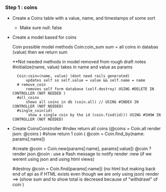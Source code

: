 ### Step 1 : coins


* Create a Coins table with a value, name, and timestamps of some sort 
    * Make sure null: false 
* Create a model based for coins 
    
    Coin possible model methods
        Coin:coin_sum
            sum = all coins in databas (value) 
            then we return sum 


    **Not needed methods in model  removed from rough draft notes 
        #initialize(name, value)
            takes in name and value as params

        Coin:coin=(name, value) (dont need rails generated)
            updates self so self.value = value && self.name = name 
        # remove_coin
            removes self form database (self.destroy) USING #DELETE IN CONTROLLER (NOT NEEDED )
        #all_coins 
            shows all coins in db (coin.all) // USING #INDEX IN CONTROLLER (NOT NEEDED) 
        #single_coin(id)
             show a single coin by the id (coin.find(id))) USING #SHOW IN CONTROLLER (NOT NEEDED) 
        

* Create CoinsConstroller
    #index
        return all coins 
            (@coins = Coin.all 
                render json: @coins
        )
    #show 
     return 1 coin
       ( @coin = Coin.find_by(name: params[:name])

    #create 
        @coin = Coin.new(params[:name], params[:value])
        @coin ? render json @coin : use a flash message to notify render :new (if we werent using json and using html views)
    
    #destroy
        @coin = Coin.find(params[:name]) (no html but making back end of api as if HTML exists even though we are only using json)
            render ==> (show sum and to show total is decresed because of "withdrawl" of coin )
    

    
    

            

